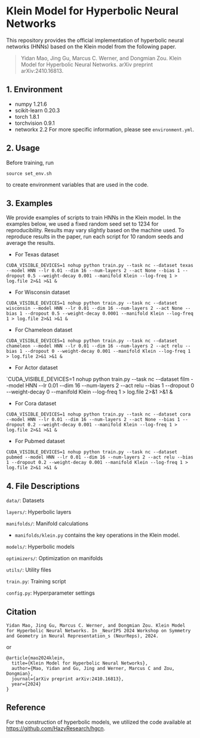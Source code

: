# Klein Model for Hyperbolic Neural Networks

This repository provides the official implementation of hyperbolic neural networks (HNNs) based on the Klein model from the following paper.


> Yidan Mao, Jing Gu, Marcus C. Werner, and Dongmian Zou. Klein Model for Hyperbolic Neural Networks. arXiv preprint arXiv:2410.16813. 


## 1. Environment
* numpy 1.21.6
* scikit-learn 0.20.3
* torch 1.8.1
* torchvision 0.9.1
* networkx 2.2
For more specific information, please see `environment.yml`.


## 2. Usage
Before training, run 

`source set_env.sh`

to create environment variables that are used in the code.


## 3. Examples

We provide examples of scripts to train HNNs in the Klein model. In the examples below, we used a fixed random seed set to 1234 for reproducibility. Results may vary slightly based on the machine used. To reproduce results in the paper, run each script for 10 random seeds and average the results.

* For Texas dataset

`CUDA_VISIBLE_DEVICES=1 nohup python train.py --task nc --dataset texas --model HNN --lr 0.01 --dim 16 --num-layers 2 --act None --bias 1 --dropout 0.5 --weight-decay 0.001 --manifold Klein --log-freq 1 > log.file 2>&1 >&1 &`

* For Wisconsin dataset

`CUDA_VISIBLE_DEVICES=1 nohup python train.py --task nc --dataset wisconsin --model HNN --lr 0.01 --dim 16 --num-layers 2 --act None --bias 1 --dropout 0.5 --weight-decay 0.0001 --manifold Klein --log-freq 1 > log.file 2>&1 >&1 &`

* For Chameleon dataset

`CUDA_VISIBLE_DEVICES=1 nohup python train.py --task nc --dataset chameleon --model HNN --lr 0.01 --dim 16 --num-layers 2 --act relu --bias 1 --dropout 0 --weight-decay 0.001 --manifold Klein --log-freq 1 > log.file 2>&1 >&1 &`

* For Actor dataset

`CUDA_VISIBLE_DEVICES=1 nohup python train.py --task nc --dataset film --model HNN --lr 0.01 --dim 16 --num-layers 2 --act relu --bias 1 --dropout 0 --weight-decay 0 --manifold Klein --log-freq 1 > log.file 2>&1 >&1 &

* For Cora dataset

`CUDA_VISIBLE_DEVICES=1 nohup python train.py --task nc --dataset cora --model HNN --lr 0.01 --dim 16 --num-layers 2 --act None --bias 1 --dropout 0.2 --weight-decay 0.001 --manifold Klein --log-freq 1 > log.file 2>&1 >&1 &`

* For Pubmed dataset

`CUDA_VISIBLE_DEVICES=1 nohup python train.py --task nc --dataset pubmed --model HNN --lr 0.01 --dim 16 --num-layers 2 --act relu --bias 1 --dropout 0.2 --weight-decay 0.001 --manifold Klein --log-freq 1 > log.file 2>&1 >&1 &`


## 4. File Descriptions
`data/`: Datasets

`layers/`: Hyperbolic layers

`manifolds/`: Manifold calculations
* `manifolds/klein.py` contains the key operations in the Klein model.

`models/`: Hyperbolic models

`optimizers/`: Optimization on manifolds

`utils/`: Utility files

`train.py`: Training script

`config.py`: Hyperparameter settings


## Citation
```
Yidan Mao, Jing Gu, Marcus C. Werner, and Dongmian Zou. Klein Model for Hyperbolic Neural Networks. In _NeurIPS 2024 Workshop on Symmetry and Geometry in Neural Representation_s (NeurReps), 2024.
```

or 

```
@article{mao2024klein,
  title={Klein Model for Hyperbolic Neural Networks},
  author={Mao, Yidan and Gu, Jing and Werner, Marcus C and Zou, Dongmian},
  journal={arXiv preprint arXiv:2410.16813},
  year={2024}
}
```

## Reference
For the construction of hyperbolic models, we utilized the code available at https://github.com/HazyResearch/hgcn.
